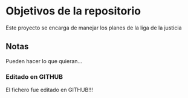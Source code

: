 # Objetivos de la repositorio

Este proyecto se encarga de manejar los planes de la liga de la justicia


## Notas
Pueden hacer lo que quieran...

### Editado en GITHUB
El fichero fue editado en GITHUB!!!
